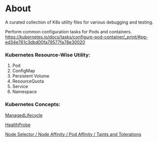 # About

A curated collection of K8s utility files for various debugging and testing.



Perform common configuration tasks for Pods and containers.
https://kubernetes.io/docs/tasks/configure-pod-container/_print/#pg-ed34e761c3dbd00fa79577fa78e30020

### Kubernetes Resource-Wise Utility:
1. Pod
2. ConfigMap
3. Persistent Volume
4. ResourceQuota
5. Service
6. Namespace


### Kubernetes Concepts:
[ManagedLifecycle](https://github.com/k8spatterns/examples/tree/main/foundational/ManagedLifecycle)

[HealthProbe](https://github.com/k8spatterns/examples/tree/main/foundational/HealthProbe)

[Node Selector / Node Affinity / Pod Affinity / Taints and Tolerations](https://github.com/k8spatterns/examples/tree/main/foundational/AutomatedPlacement)


